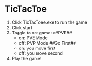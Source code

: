 # TicTacToe
1. Click TicTacToee.exe to run the game
2. Click start
3. Toggle to set game:
	##PVE##
	- on: PVE Mode
	- off: PVP Mode
	##Go First##
	- on: you move first
	- off: you move second
4. Play the game!